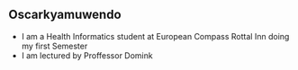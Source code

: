 ## Oscarkyamuwendo
- I am a Health Informatics student at European Compass Rottal Inn doing my first Semester
- I am lectured by Proffessor Domink
